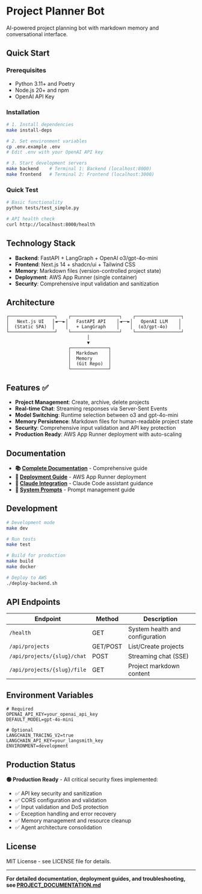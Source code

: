 # Project Planner Bot

AI-powered project planning bot with markdown memory and conversational interface.

## Quick Start

### Prerequisites
- Python 3.11+ and Poetry
- Node.js 20+ and npm  
- OpenAI API Key

### Installation
```bash
# 1. Install dependencies
make install-deps

# 2. Set environment variables
cp .env.example .env
# Edit .env with your OpenAI API key

# 3. Start development servers
make backend    # Terminal 1: Backend (localhost:8000)
make frontend   # Terminal 2: Frontend (localhost:3000)
```

### Quick Test
```bash
# Basic functionality
python tests/test_simple.py

# API health check
curl http://localhost:8000/health
```

## Technology Stack

- **Backend**: FastAPI + LangGraph + OpenAI o3/gpt-4o-mini
- **Frontend**: Next.js 14 + shadcn/ui + Tailwind CSS
- **Memory**: Markdown files (version-controlled project state)
- **Deployment**: AWS App Runner (single container)
- **Security**: Comprehensive input validation and sanitization

## Architecture

```
┌─────────────────┐    ┌──────────────────┐    ┌─────────────────┐
│   Next.js UI   │◄──►│   FastAPI API    │◄──►│   OpenAI LLM    │
│  (Static SPA)  │    │   + LangGraph    │    │  (o3/gpt-4o)    │
└─────────────────┘    └──────────────────┘    └─────────────────┘
                              │
                              ▼
                       ┌──────────────┐
                       │  Markdown    │
                       │  Memory      │
                       │  (Git Repo)  │
                       └──────────────┘
```

## Features ✅

- **Project Management**: Create, archive, delete projects
- **Real-time Chat**: Streaming responses via Server-Sent Events
- **Model Switching**: Runtime selection between o3 and gpt-4o-mini
- **Memory Persistence**: Markdown files for human-readable project state
- **Security**: Comprehensive input validation and API key protection
- **Production Ready**: AWS App Runner deployment with auto-scaling

## Documentation

- **📚 [Complete Documentation](PROJECT_DOCUMENTATION.md)** - Comprehensive guide
- **🚀 [Deployment Guide](DEPLOYMENT.md)** - AWS App Runner deployment
- **🔧 [Claude Integration](CLAUDE.md)** - Claude Code assistant guidance
- **📝 [System Prompts](PROMPTS.md)** - Prompt management guide

## Development

```bash
# Development mode
make dev

# Run tests
make test

# Build for production
make build
make docker

# Deploy to AWS
./deploy-backend.sh
```

## API Endpoints

| Endpoint | Method | Description |
|----------|--------|-------------|
| `/health` | GET | System health and configuration |
| `/api/projects` | GET/POST | List/Create projects |
| `/api/projects/{slug}/chat` | POST | Streaming chat (SSE) |
| `/api/projects/{slug}/file` | GET | Project markdown content |

## Environment Variables

```env
# Required
OPENAI_API_KEY=your_openai_api_key
DEFAULT_MODEL=gpt-4o-mini

# Optional
LANGCHAIN_TRACING_V2=true
LANGCHAIN_API_KEY=your_langsmith_key
ENVIRONMENT=development
```

## Production Status

**🟢 Production Ready** - All critical security fixes implemented:
- ✅ API key security and sanitization
- ✅ CORS configuration and validation  
- ✅ Input validation and DoS protection
- ✅ Exception handling and error recovery
- ✅ Memory management and resource cleanup
- ✅ Agent architecture consolidation

## License

MIT License - see LICENSE file for details.

---

**For detailed documentation, deployment guides, and troubleshooting, see [PROJECT_DOCUMENTATION.md](PROJECT_DOCUMENTATION.md)**